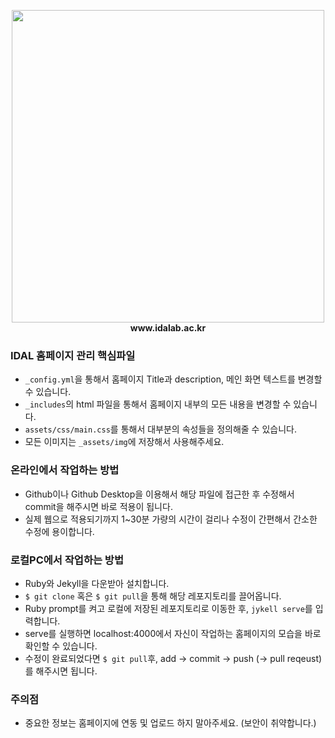 <p align = 'center'>
   <img src="https://koptimizer.github.io/IDALab.io/assets/img/IDAL_gray_1.png" width="500" height="500"><br>
   <b>www.idalab.ac.kr</b>
</p>

### IDAL 홈페이지 관리 핵심파일
- ```_config.yml```을 통해서 홈페이지 Title과 description, 메인 화면 텍스트를 변경할 수 있습니다.
- ```_includes```의 html 파일을 통해서 홈페이지 내부의 모든 내용을 변경할 수 있습니다.
- ```assets/css/main.css```를 통해서 대부분의 속성들을 정의해줄 수 있습니다.
- 모든 이미지는 ```_assets/img```에 저장해서 사용해주세요.

### 온라인에서 작업하는 방법
- Github이나 Github Desktop을 이용해서 해당 파일에 접근한 후 수정해서 commit을 해주시면 바로 적용이 됩니다.
- 실제 웹으로 적용되기까지 1~30분 가량의 시간이 걸리나 수정이 간편해서 간소한 수정에 용이합니다.

### 로컬PC에서 작업하는 방법
- Ruby와 Jekyll을 다운받아 설치합니다.
- ```$ git clone``` 혹은 ```$ git pull```을 통해 해당 레포지토리를 끌어옵니다.
- Ruby prompt를 켜고 로컬에 저장된 레포지토리로 이동한 후, ```jykell serve```를 입력합니다.
- serve를 실행하면 localhost:4000에서 자신이 작업하는 홈페이지의 모습을 바로 확인할 수 있습니다.
- 수정이 완료되었다면 ```$ git pull```후, add -> commit -> push (-> pull reqeust)를 해주시면 됩니다.

### 주의점
- 중요한 정보는 홈페이지에 연동 및 업로드 하지 말아주세요. (보안이 취약합니다.)
